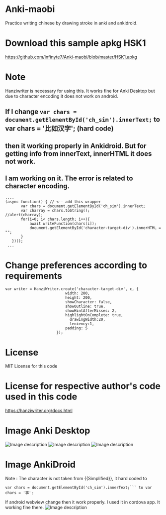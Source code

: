 # Anki-maobi
Practice writing chinese by drawing stroke in anki and ankidroid.


# Download this sample apkg HSK1 
https://github.com/infinyte7/Anki-maobi/blob/master/HSK1.apkg

# Note 
   Hanziwriter is necessary for using this.
   It works fine for Anki Desktop but due to character encoding it does not work on android.

## If I change  ```var chars = document.getElementById('ch_sim').innerText;``` to var chars = '比如汉字'; (hard code)
## then it working properly in Ankidroid. But for getting info from innerText, innerHTML it does not work.
## I am working on it. The error is related to character encoding.

```
....
(async function() { // <-- add this wrapper
       var chars = document.getElementById('ch_sim').innerText; 
       var charray = chars.toString();  
//alert(charray);
       for(i=0; i< chars.length; i++){
           await writeFunction(chars[i]);
           document.getElementById('character-target-div').innerHTML = "";            
       }
   })(); 
 ...
```

# Change preferences according to requirements
```
var writer = HanziWriter.create('character-target-div', c, {
                           width: 200,
                           height: 200,
                           showCharacter: false, 
                           showOutline: true,
                           showHintAfterMisses: 2,
                           highlightOnComplete: true,
   		                     drawingWidth:20,
   		                     leniency:1,
                           padding: 5
                       });
```
# License
MIT License for this code

# License for respective author's code used in this code
https://hanziwriter.org/docs.html

# Image Anki Desktop
![Image description](https://github.com/infinyte7/Anki-maobi/blob/master/1.png)
![Image description](https://github.com/infinyte7/Anki-maobi/blob/master/2.png)
![Image description](https://github.com/infinyte7/Anki-maobi/blob/master/3.png)

# Image AnkiDroid 
Note : The character is not taken from {{Simplified}}, it hard coded to
```
var chars = document.getElementById('ch_sim').innerText;``` to var chars = '事';
```
If android webview change then it work properly. I used it in cordova app. It working fine there. 
![Image description](https://github.com/infinyte7/Anki-maobi/blob/master/4.png)
